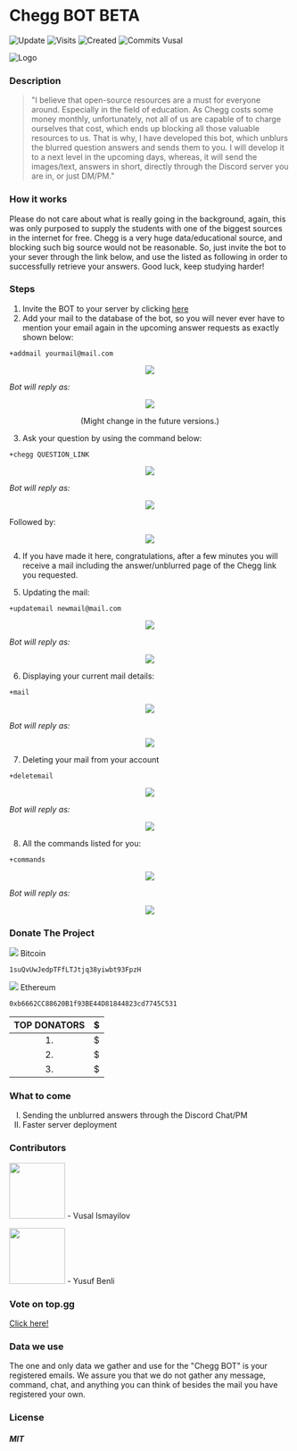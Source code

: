  # Chegg BOT BETA
![Update](https://badges.pufler.dev/updated/woosal1337/Chegg-Discord-BOT) ![Visits](https://badges.pufler.dev/visits/woosal1337/Chegg-Discord-BOT) ![Created](https://badges.pufler.dev/created/woosal1337/Chegg-Discord-BOT) ![Commits Vusal](https://badges.pufler.dev/commits/monthly/woosal1337)


![Logo](https://woosal.com/1337/cheggbotlogo.png)


 ### Description
 <blockquote>
"I believe that open-source resources are a must for everyone around. Especially in the field of education. As Chegg costs some money monthly, unfortunately, not all of us are capable of to charge ourselves that cost, which ends up blocking all those valuable resources to us. That is why, I have developed this bot, which unblurs the blurred question answers and sends them to you. I will develop it to a next level in the upcoming days, whereas, it will send the images/text, answers in short, directly through the Discord server you are in, or just DM/PM."
</blockquote>

### How it works
Please do not care about what is really going in the background, again, this was only purposed to supply the students with one of the biggest sources in the internet for free. Chegg is a very huge data/educational source, and blocking such big source would not be reasonable. So, just invite the bot to your sever through the link below, and use the listed as following in order to successfully retrieve your answers. Good luck, keep studying harder!

### Steps
1) Invite the BOT to your server by clicking <a href="https://discord.com/api/oauth2/authorize?client_id=799756668111683674&permissions=8&scope=bot">here</a>
2) Add your mail to the database of the bot, so you will never ever have to mention your email again in the upcoming answer requests as exactly shown below:

```+addmail yourmail@mail.com```

<p align="center">
	<img src="https://woosal.com/1337/woosal1337-7S10Jey0I7OebUod8WGujECnVoaSLWj0VxZlbwRJAm3lTZfTswsqaZfrZ04FOfeuKJHYt3LydxPSLcToYA2ISvV9w.png">
</p>
	
<i>Bot will reply as:</i>

<p align="center">
	<img src="https://woosal.com/1337/woosal1337-4SfqEh0IUbmUOj5N4GrhLIHCl1jsa5XBam7eP4lzNchJyk5bZMGAQWYD3Z64ALS0Tc4NarsQph7aS3CMHapYXHus6.png">
</p>
<p align="center">(Might change in the future versions.)</p>

3) Ask your question by using the command below:

```+chegg QUESTION_LINK```

<p align="center">
	<img src="https://woosal.com/1337/woosal1337-1YqVyeVtnNEUZoymHEuXzsRTr5Hd8zpGKhdxMz53a8KoD4HpaBFZ2VyGQneN5F1tuMZVL2sr1WOLw3FUR8hu78IK4.png">
</p>

<i>Bot will reply as:</i>

<p align="center">
<img src="https://woosal.com/1337/woosal1337-MQzLUJEOHiKmOYSfTvFXhJt33IMkM4ZQZJTQhMHlpMOXFeU9o2Y0esgsfUdwr7EvZpiDV9XphGTBegZaLAilSuVbQ.png"> 
	
  Followed by:
</p>

<p align="center">
<img src="https://woosal.com/1337/woosal1337-2CpvXato7MkcNThO3Kw5POUbVLb3cyeWCLy9wCzlrFZnXZVcUgqe0oQ5OuLnkDRaryJwQxUSoVX4YHOkaK8zGTQlO.png">
</p>

4) If you have made it here, congratulations, after a few minutes you will receive a mail including the answer/unblurred page of the Chegg link you requested. 

5) Updating the mail:
```
+updatemail newmail@mail.com
```

<p align="center">
<img src="https://woosal.com/1337/woosal1337-6Jur8ap5h8SeVWNpyrMiqrZCoMxw8SQFPB25FZNsk5HumvAJDYuJLlFBtSEXP1ZaxrMtVfDec0V443oEhnkUqwFr8.png">
</p>

<i>Bot will reply as:</i>

<p align="center">
	<img src="https://woosal.com/1337/woosal1337-c0CVCwrEL96py1yaPnsRvDqx6wvxXxPiDWSSK4HNyMYXq0MdnY18jJ4rmnRoteQ6cWh7fs0MC5MMoPAu9Az6J8rTQ.png">
</p>

6) Displaying your current mail details:

```
+mail
```

<p align="center">
	<img src="https://woosal.com/1337/woosal1337-POuuK5odtAtYeAbWAvngNaCCXLfqWjT0XhjOL6UtySVNYWlusDS2pbnVNJrdieLLUj2adjsTWnfhdtROzDpYDHdG3.png">
</p>

<i>Bot will reply as:</i>

<p align="center">
	<img src="https://woosal.com/1337/woosal1337-nZ1zgCtnPupxFURmKZTUtQpsjHTQ00GXEEefwkY2bMsWuOD4mjTTUZDdDq5eWnUFdzH1IJA1LaQamximtAD1JiWAJ.png">
</p>

7) Deleting your mail from your account
```
+deletemail
```

<p align="center">
	<img src="https://woosal.com/1337/woosal1337-mSAEXsoIHLkJrT8QOaN90UFoDU2Tywid5Hiczdc3gqD8boSdgzFAXYVwy2LScEjYWdycP0AIgBohs95x0xeGgFpxn.png">
</p>

<i>Bot will reply as:</i>

<p align="center">
	<img src="https://woosal.com/1337/woosal1337-B2p1iasflvaW5P93AAWrruBZHBmGCvZjQofDiOQOLu8JFJIhheBAib2ViP6Q8aCAesX0kROrwrwTaOnYDKTLF7ZbF.png">
</p>

8) All the commands listed for you:
```
+commands
```

<p align="center">
	<img src="https://woosal.com/1337/woosal1337-K9BFmvmJn9rOB2cL6BYE7CYXxlD21aw9XkzSignfjkI6AAh9ihSpDtPF8DkuBHKgMolXW1zmCJFDJz5ZAgQeyB3q6.png">
</p>

<i>Bot will reply as:</i>

<p align="center">
	<img src="https://woosal.com/1337/woosal1337-prlr9RSILB8KLFcsWsbCa1ghTfCsPMDPH721GupNxb6mA3iQx2Cp1rsTNY7kKhgYHtfCc6ttirdCJhMAQZs40biih.png">
</p>	
	
	
### Donate The Project
<img src="https://raw.githubusercontent.com/spothq/cryptocurrency-icons/master/32/icon/btc.png"> Bitcoin 
```
1suQvUwJedpTFfLTJtjq38yiwbt93FpzH
```
<img src="https://raw.githubusercontent.com/spothq/cryptocurrency-icons/master/32/icon/eth.png"> Ethereum
```
0xb6662CC88620B1f93BE44D81844823cd7745C531
```



| TOP DONATORS | $ |
|:---:| :---:|
|1. |$|
|2.|$|
|3.|$|



### What to come
<ol type="I">
	<li>Sending the unblurred answers through the Discord Chat/PM
	</li>
	<li>Faster server deployment
	</li>
</ol>

### Contributors
<p>
<a href="https://github.com/woosal1337"><img height="100px" width="100px" src="https://woosal.com/1337/woosal1337-1phcPFdgHFd92bV2KkEz4CjF4u7muVxnNLQ7rcez0NgnWMniYbK9cIcRdy9Cl0UVl8FUtUktoIufvi1roVyPivDlM.png"></a>
	- Vusal Ismayilov
	
<a href="https://github.com/yusufbenliii"><img height="100px" width="100px" src="https://woosal.com/1337/woosal1337-JcZtDaxZlz8NvucDTRSttBsvP4YJyGAZKzTxKsEEXDNWpkLWIK57sM99JBzzAp9y4Dbg4t2jeNRBq6clTmB0MRomE.png"></a>
	- Yusuf Benli

</p>

### Vote on top.gg
<a href="https://top.gg/bot/799756668111683674">Click here!</a>

### Data we use
The one and only data we gather and use for the "Chegg BOT" is your registered emails. We assure you that we do not gather any message, command, chat, and anything you can think of besides the mail you have registered your own.

### License
<h5>MIT</h5>
